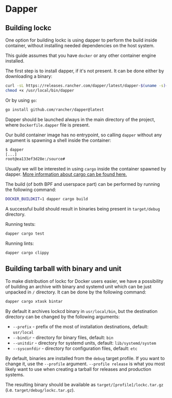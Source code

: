 # Dapper

## Building lockc

One option for building lockc is using dapper to perform the build inside
container, without installing needed dependencies on the host system.

This guide assumes that you have `docker` or any other container engine
installed.

The first step is to install dapper, if it's not present. It can be done
either by downloading a binary:

```bash
curl -sL https://releases.rancher.com/dapper/latest/dapper-$(uname -s)-$(uname -m) > /usr/local/bin/dapper
chmod +x /usr/local/bin/dapper
```

Or by using `go`:

```bash
go install github.com/rancher/dapper@latest
```

Dapper should be launched always in the main directory of the project, where
`Dockerfile.dapper` file is present.

Our build container image has no entrypoint, so calling `dapper` without any
argument is spawning a shell inside the container:

```bash
$ dapper
[...]
root@ea133ef3d28e:/source#
```

Usually we will be interested in using `cargo` inside the container spawned by
dapper.
[More information about cargo can be found here.](cargo.md)

The build (of both BPF and userspace part) can be performed by running the
following command:

```bash
DOCKER_BUILDKIT=1 dapper cargo build
```

A successful build should result in binaries being present in `target/debug`
directory.

Running tests:

```bash
dapper cargo test
```

Running lints:

```bash
dapper cargo clippy
```

## Building tarball with binary and unit

To make distribution of lockc for Docker users easier, we have a possibility of
building an archive with binary and systemd unit which can be just unpacked in
`/` directory. It can be done by the following command:

```bash
dapper cargo xtask bintar
```

By default it archives lockcd binary in `usr/local/bin`, but the
destination directory can be changed by the following arguments:

* `--prefix` - prefix of the most of installation destinations, default:
  `usr/local`
* `--bindir` - directory for binary files, default: `bin`
* `--unitdir` - directory for systemd units, default: `lib/systemd/system`
* `--sysconfdir` - directory for configuration files, default: `etc`

By default, binaries are installed from the `debug` target profile. If you want
to change it, use the `--profile` argument. `--profile release` is what you
most likely want to use when creating a tarball for releases and production
systems.

The resulting binary should be available as `target/[profile]/lockc.tar.gz`
(i.e. `target/debug/lockc.tar.gz`).
